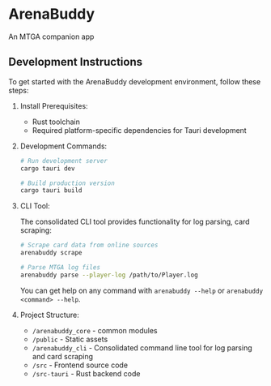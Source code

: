 # ArenaBuddy

An MTGA companion app

## Development Instructions

To get started with the ArenaBuddy development environment, follow these steps:

1. Install Prerequisites:

   - Rust toolchain
   - Required platform-specific dependencies for Tauri development

2. Development Commands:

   ```bash
   # Run development server
   cargo tauri dev

   # Build production version
   cargo tauri build
   ```

3. CLI Tool:

   The consolidated CLI tool provides functionality for log parsing, card scraping:

   ```bash
   # Scrape card data from online sources
   arenabuddy scrape

   # Parse MTGA log files
   arenabuddy parse --player-log /path/to/Player.log
   ```

   You can get help on any command with `arenabuddy --help` or `arenabuddy <command> --help`.

4. Project Structure:

   - `/arenabuddy_core` - common modules
   - `/public` - Static assets
   - `/arenabuddy_cli` - Consolidated command line tool for log parsing and card scraping
   - `/src` - Frontend source code
   - `/src-tauri` - Rust backend code
